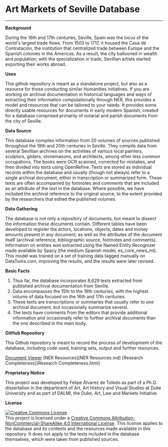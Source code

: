 # Art Markets of Seville Database

---
            
**Background**

During the 16th and 17th centuries, Seville, Spain was the locus of the world's largest trade flows. From 1503 to 1717, it housed the Casa de Contratación, the institution that centralized trade between Europe and the Spanish colonies in the Americas. As a result, the city ballooned in wealth and population; with the specialization in trade, Sevillian artists started exporting their works abroad. 

**Uses**

This github repository is meant as a standalone project, but also as a resource for those conducting similar Humanities initiatives. If you are working on archival documentation in historical languages and ways of extracting their information computationally through NER, this provides a model and resources that can be tailored to your needs. It provides some directly usable resources for documents in early modern Spanish, created for a database comprised primarily of notarial and parish documents from the city of Seville.

**Data Source**

This database compiles information from 20 volumes of sources published throughout the 19th and 20th centuries in Seville. They compile data from several Sevillian archives on the activities of various local painters, sculptors, gilders, stonemasons, and architects, among other less common occupations. The books were OCR scanned, corrected for mistakes, and then divided into texts using OpenRefine. Texts are stored as individual records within the database and usually (though not always) refer to a single archival document, either in transcription or summarized form. These texts are often accompanied by footnotes and comments that are included as an attribute of the text in the database. Where possible, we have included the archival reference to the original source, to the extent provided by the researchers that edited the published volumes.

**Data Gathering**

The database is not only a repository of documents, but meant to dissect the information these documents contain. Different tables have been developed to register the actors, locations, objects, dates and money amounts present in any document, as well as the attributes of the document itself (archival reference, bibliographic source, footnotes and comments). Information on entities was extracted using the Named Entity Recognizer made available by Spacy (the medium Spanish model, es_core_news_ml). This model was trained on a set of training data tagged manually on DataTurks.com, improving the results, and the results were later revised.

**Basic Facts**
1. Thus far, the database incorporates 8,629 texts extracted from published archival documentation from Seville.
1. Data encompasses the 15th to the 19th centuries, with the highest volume of data focused on the 16th and 17th centuries.
1. These texts are transcriptions or summaries that usually refer to one archival document, but occasionally summarize several.
1. The texts have comments from the editors that provide additional information and occasionally refer to further archival documents than the one described in the main body.

**GitHub Repository**

This Github repository is meant to record the process of development of the database, including code used, training sets, output and further resources.

[Document Viewer](DocumentViewer.html)
[NER Resources](NER Resources.md)
[Research Completeness](Research Completeness.html)

**Proprietary Notice**

This project was developed by Felipe Álvarez de Toledo as part of a Ph.D. dissertation in the department of Art, Art History and Visual Studies at Duke University and as part of DALMI, the Duke, Art, Law and Markets Initiative. 

**License**

<a rel="license" href="http://creativecommons.org/licenses/by-nc-sa/4.0/"><img alt="Creative Commons License" style="border-width:0" src="https://i.creativecommons.org/l/by-nc-sa/4.0/80x15.png" /></a><br />This project is licensed under a <a rel="license" href="http://creativecommons.org/licenses/by-nc-sa/4.0/">Creative Commons Attribution-NonCommercial-ShareAlike 4.0 International License</a>. This license applies to the database and its contents and the resources made available in this repository. It does not apply to the texts included in the database themselves, which were taken from published sources.
